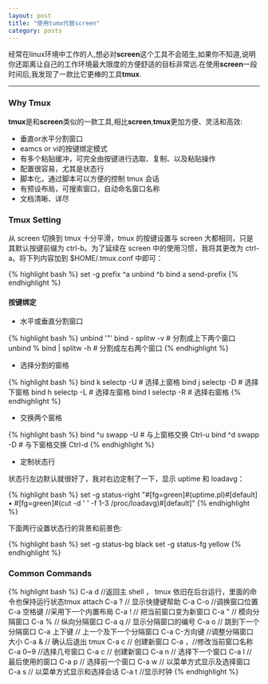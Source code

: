 ```yaml
---
layout: post
title: "使用tumx代替screen"
category: posts
---
```


经常在linux环境中工作的人,想必对**screen**这个工具不会陌生,如果你不知道,说明你还距离让自己的工作环境最大限度的方便舒适的目标非常远.在使用**screen**一段时间后,我发现了一款比它更棒的工具**tmux**.


----------

### Why Tmux

**tmux**是和**screen**类似的一款工具,相比**screen**,**tmux**更加方便、灵活和高效:

 - 垂直or水平分割窗口
 - eamcs or vi的按键绑定模式
 - 有多个粘贴缓冲，可完全由按键进行选取、复制、以及粘贴操作
 - 配置很容易，尤其是状态行
 - 脚本化，通过脚本可以方便的控制 tmux 会话
 - 有预设布局，可搜索窗口，自动命名窗口名称
 - 文档清晰、详尽
 
### Tmux Setting

从 screen 切换到 tmux 十分平滑，tmux 的按键设置与 screen 大都相同，只是其默认按键前缀为 ctrl-b。为了延续在 screen 中的使用习惯，我将其更改为 ctrl-a。将下列内容加到 $HOME/.tmux.conf 中即可：



{% highlight bash %}
set -g prefix ^a
unbind ^b
bind a send-prefix
{% endhighlight %}

#### 按键绑定

- 水平或垂直分割窗口

{% highlight bash %}
unbind '"'
bind - splitw -v # 分割成上下两个窗口
unbind %
bind | splitw -h # 分割成左右两个窗口
{% endhighlight %}

- 选择分割的窗格

{% highlight bash %}
bind k selectp -U # 选择上窗格
bind j selectp -D # 选择下窗格
bind h selectp -L # 选择左窗格
bind l selectp -R # 选择右窗格
{% endhighlight %}

- 交换两个窗格

{% highlight bash %}
bind ^u swapp -U # 与上窗格交换 Ctrl-u
bind ^d swapp -D # 与下窗格交换 Ctrl-d
{% endhighlight %}

- 定制状态行

状态行左边默认就很好了，我对右边定制了一下，显示 uptime 和 loadavg：

{% highlight bash %}
set -g status-right "#[fg=green]#(uptime.pl)#[default] • #[fg=green]#(cut -d ' ' -f 1-3 /proc/loadavg)#[default]"
{% endhighlight %}

下面两行设置状态行的背景和前景色:

{% highlight bash %}
set -g status-bg black
set -g status-fg yellow
{% endhighlight %}

### Common Commands
{% highlight bash %}
C-a d   //返回主 shell ， tmux 依旧在后台运行，里面的命令也保持运行状态tmux attach 
C-a ?  // 显示快捷键帮助
C-a C-o  //调换窗口位置
C-a 空格键  //采用下一个内置布局
C-a ! // 把当前窗口变为新窗口
C-a "  // 模向分隔窗口
C-a % // 纵向分隔窗口
C-a q // 显示分隔窗口的编号
C-a o // 跳到下一个分隔窗口
C-a 上下键 // 上一个及下一个分隔窗口
C-a C-方向键 //调整分隔窗口大小
C-a & // 确认后退出 tmux
C-a c // 创建新窗口
C-a ，//修改当前窗口名称
C-a 0~9 //选择几号窗口
C-a c // 创建新窗口
C-a n // 选择下一个窗口
C-a l // 最后使用的窗口
C-a p // 选择前一个窗口
C-a w // 以菜单方式显示及选择窗口
C-a s // 以菜单方式显示和选择会话
C-a t //显示时钟
{% endhighlight %}

